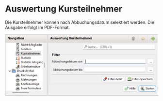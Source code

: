 # Auswertung Kursteilnehmer

Die Kursteilnehmer können nach Abbuchungsdatum selektiert werden. Die Ausgabe erfolgt im PDF-Format.

![Auswertung Kursteilnehmer](../../allgemeine-funktionen/auswertungen/img/KursteilnehmerView.png)
